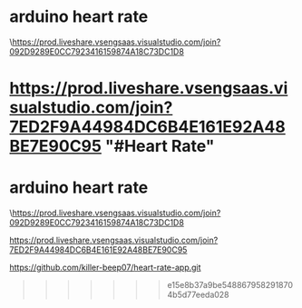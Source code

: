 # arduino heart rate
\https://prod.liveshare.vsengsaas.visualstudio.com/join?092D9289E0CC7923416159874A18C73DC1D8

https://prod.liveshare.vsengsaas.visualstudio.com/join?7ED2F9A44984DC6B4E161E92A48BE7E90C95
"#Heart Rate" 
=======
# arduino heart rate
\https://prod.liveshare.vsengsaas.visualstudio.com/join?092D9289E0CC7923416159874A18C73DC1D8

https://prod.liveshare.vsengsaas.visualstudio.com/join?7ED2F9A44984DC6B4E161E92A48BE7E90C95

https://github.com/killer-beep07/heart-rate-app.git
>>>>>>> e15e8b37a9be5488679582918704b5d77eeda028
